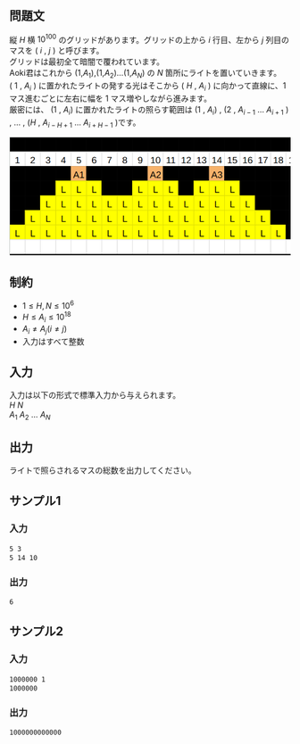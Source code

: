 ## 問題文

縦 $H$ 横 $10^{100}$ のグリッドがあります。グリッドの上から $i$ 行目、左から $j$ 列目のマスを $\lparen$ $i$ , $j$ $\rparen$ と呼びます。  
グリッドは最初全て暗闇で覆われています。  
Aoki君はこれから $\lparen$$1$,$A_1$$\rparen$,$\lparen$$1$,$A_2$$\rparen$$\dots$$\lparen$$1$,$A_N$$\rparen$ の $N$ 箇所にライトを置いていきます。  
$\lparen$ $1$ , $A_i$ $\rparen$ に置かれたライトの発する光はそこから $\lparen$ $H$ , $A_i$ $\rparen$ に向かって直線に、$1$ マス進むごとに左右に幅を $1$ マス増やしながら進みます。   
厳密には、 $\lparen$$1$ , $A_i$$\rparen$ に置かれたライトの照らす範囲は $\lparen$$1$ , $A_i$$\rparen$ , $\lparen$$2$ , $A_{i-1}$ $\dots$ $A_{i+1}$ $\rparen$ , $\dots$ , $\lparen$$H$ , $A_{i - H + 1}$ $\dots$ $A_{i + H - 1}$ $\rparen$です。  

![problem image](flash-image.png)

## 制約
- $1 \leq H, N \leq 10^{6}$
- $H \leq A_i \leq 10^{18}$
- $A_i \neq A_j \lparen i \neq j \rparen$
- 入力はすべて整数

## 入力

入力は以下の形式で標準入力から与えられます。  
$H$ $N$  
$A_1$ $A_2$ $\ldots$ $A_N$  

## 出力

ライトで照らされるマスの総数を出力してください。

## サンプル1

### 入力
```
5 3
5 14 10

```

### 出力
```
6

```

## サンプル2

### 入力
```
1000000 1
1000000

```

### 出力
```
1000000000000

```